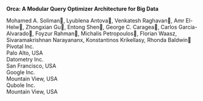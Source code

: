 **Orca: A Modular Query Optimizer Architecture for Big Data**

Mohamed A. Soliman, Lyublena Antova, Venkatesh Raghavan, Amr El-Helw,
Zhongxian Gu, Entong Shen, George C. Caragea, Carlos Garcia-Alvarado,
Foyzur Rahman, Michalis Petropoulos, Florian Waasz,
Sivaramakrishnan Narayananx, Konstantinos Krikellasy, Rhonda Baldwin
Pivotal Inc.  
Palo Alto, USA  
Datometry Inc.    
San Francisco, USA  
Google Inc.  
Mountain View, USA  
Qubole Inc.    
Mountain View, USA

